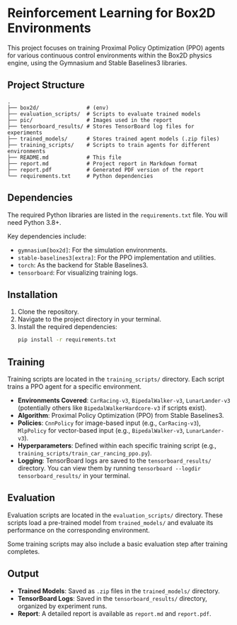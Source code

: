 # Reinforcement Learning for Box2D Environments

This project focuses on training Proximal Policy Optimization (PPO) agents for various continuous control environments within the Box2D physics engine, using the Gymnasium and Stable Baselines3 libraries.

## Project Structure

```
.
├── box2d/               # (env)
├── evaluation_scripts/  # Scripts to evaluate trained models
├── pic/                 # Images used in the report
├── tensorboard_results/ # Stores TensorBoard log files for experiments
├── trained_models/      # Stores trained agent models (.zip files)
├── training_scripts/    # Scripts to train agents for different environments
├── README.md            # This file
├── report.md            # Project report in Markdown format
├── report.pdf           # Generated PDF version of the report
└── requirements.txt     # Python dependencies
```

## Dependencies

The required Python libraries are listed in the `requirements.txt` file. You will need Python 3.8+.

Key dependencies include:
*   `gymnasium[box2d]`: For the simulation environments.
*   `stable-baselines3[extra]`: For the PPO implementation and utilities.
*   `torch`: As the backend for Stable Baselines3.
*   `tensorboard`: For visualizing training logs.


## Installation

1.  Clone the repository.
2.  Navigate to the project directory in your terminal.
3.  Install the required dependencies:
    ```bash
    pip install -r requirements.txt
    ```


## Training

Training scripts are located in the `training_scripts/` directory. Each script trains a PPO agent for a specific environment.

*   **Environments Covered**: `CarRacing-v3`, `BipedalWalker-v3`, `LunarLander-v3` (potentially others like `BipedalWalkerHardcore-v3` if scripts exist).
*   **Algorithm**: Proximal Policy Optimization (PPO) from Stable Baselines3.
*   **Policies**: `CnnPolicy` for image-based input (e.g., `CarRacing-v3`), `MlpPolicy` for vector-based input (e.g., `BipedalWalker-v3`, `LunarLander-v3`).
*   **Hyperparameters**: Defined within each specific training script (e.g., `training_scripts/train_car_rancing_ppo.py`).
*   **Logging**: TensorBoard logs are saved to the `tensorboard_results/` directory. You can view them by running `tensorboard --logdir tensorboard_results/` in your terminal.

## Evaluation

Evaluation scripts are located in the `evaluation_scripts/` directory. These scripts load a pre-trained model from `trained_models/` and evaluate its performance on the corresponding environment.

Some training scripts may also include a basic evaluation step after training completes.

## Output

*   **Trained Models**: Saved as `.zip` files in the `trained_models/` directory.
*   **TensorBoard Logs**: Saved in the `tensorboard_results/` directory, organized by experiment runs.
*   **Report**: A detailed report is available as `report.md` and `report.pdf`.

